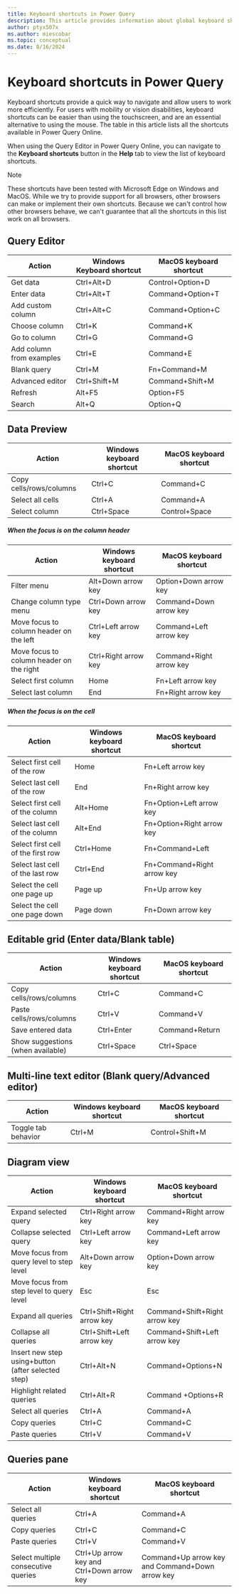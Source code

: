```yaml
---
title: Keyboard shortcuts in Power Query
description: This article provides information about global keyboard shortcuts in Power Query Online.
author: ptyx507x
ms.author: miescobar
ms.topic: conceptual
ms.date: 8/16/2024
---
```


# Keyboard shortcuts in Power Query

Keyboard shortcuts provide a quick way to navigate and allow users to work more efficiently. For users with mobility or vision disabilities, keyboard shortcuts can be easier than using the touchscreen, and are an essential alternative to using the mouse. The table in this article lists all the shortcuts available in Power Query Online.

When using the Query Editor in Power Query Online, you can navigate to the **Keyboard shortcuts** button in the **Help** tab to view the list of keyboard shortcuts.

> [!NOTE]
>These shortcuts have been tested with Microsoft Edge on Windows and MacOS. While we try to provide support for all browsers, other browsers can make or implement their own shortcuts. Because we can't control how other browsers behave, we can't guarantee that all the shortcuts in this list work on all browsers.

## Query Editor

| Action | Windows Keyboard shortcut | MacOS keyboard shortcut |
| --- | --- | --- |
| Get data | Ctrl+Alt+D | Control+Option+D |
| Enter data | Ctrl+Alt+T | Command+Option+T |
| Add custom column | Ctrl+Alt+C | Command+Option+C |
| Choose column | Ctrl+K | Command+K |
| Go to column | Ctrl+G | Command+G |
| Add column from examples | Ctrl+E | Command+E |
| Blank query | Ctrl+M | Fn+Command+M |
| Advanced editor | Ctrl+Shift+M | Command+Shift+M |
| Refresh | Alt+F5 | Option+F5 |
| Search | Alt+Q | Option+Q |

## Data Preview

| Action | Windows keyboard shortcut | MacOS keyboard shortcut |
| --- | --- | --- |
| Copy cells/rows/columns | Ctrl+C | Command+C |
| Select all cells | Ctrl+A | Command+A |
| Select column | Ctrl+Space | Control+Space |

##### When the focus is on the column header

| Action | Windows keyboard shortcut | MacOS keyboard shortcut |
| --- | --- | --- |
| Filter menu | Alt+Down arrow key | Option+Down arrow key |
| Change column type menu | Ctrl+Down arrow key | Command+Down arrow key |
| Move focus to column header on the left | Ctrl+Left arrow key | Command+Left arrow key |
| Move focus to column header on the right | Ctrl+Right arrow key  | Command+Right arrow key |
| Select first column | Home | Fn+Left arrow key |
| Select last column | End | Fn+Right arrow key |

##### When the focus is on the cell

| Action | Windows keyboard shortcut | MacOS keyboard shortcut |
| --- | --- | --- |
| Select first cell of the row | Home | Fn+Left arrow key |
| Select last cell of the row | End | Fn+Right arrow key |
| Select first cell of the column | Alt+Home | Fn+Option+Left arrow key |
| Select last cell of the column | Alt+End | Fn+Option+Right arrow key |
| Select first cell of the first row | Ctrl+Home | Fn+Command+Left |
| Select last cell of the last row | Ctrl+End | Fn+Command+Right arrow key |
| Select the cell one page up | Page up | Fn+Up arrow key |
| Select the cell one page down | Page down | Fn+Down arrow key |

## Editable grid (Enter data/Blank table)

| Action | Windows keyboard shortcut| MacOS keyboard shortcut |
| --- | --- | --- |
| Copy cells/rows/columns | Ctrl+C | Command+C |
| Paste cells/rows/columns | Ctrl+V | Command+V |
| Save entered data | Ctrl+Enter | Command+Return |
| Show suggestions (when available) | Ctrl+Space | Ctrl+Space |

## Multi-line text editor (Blank query/Advanced editor)

| Action | Windows keyboard shortcut| MacOS keyboard shortcut |
| --- | --- | --- |
| Toggle tab behavior | Ctrl+M | Control+Shift+M |

## Diagram view

| Action | Windows keyboard shortcut | MacOS keyboard shortcut |
| --- | --- | --- |
| Expand selected query | Ctrl+Right arrow key | Command+Right arrow key |
| Collapse selected query | Ctrl+Left arrow key | Command+Left arrow key |
| Move focus from query level to step level | Alt+Down arrow key | Option+Down arrow key |
| Move focus from step level to query level | Esc | Esc |
| Expand all queries | Ctrl+Shift+Right arrow key | Command+Shift+Right arrow key |
| Collapse all queries | Ctrl+Shift+Left arrow key | Command+Shift+Left arrow key |
| Insert new step using+button (after selected step) | Ctrl+Alt+N | Command+Options+N |
| Highlight related queries | Ctrl+Alt+R | Command +Options+R  |
| Select all queries | Ctrl+A | Command+A |
| Copy queries | Ctrl+C | Command+C |
| Paste queries | Ctrl+V | Command+V |

## Queries pane

| Action | Windows keyboard shortcut | MacOS keyboard shortcut |
| --- | --- | --- |
| Select all queries | Ctrl+A | Command+A |
| Copy queries | Ctrl+C | Command+C |
| Paste queries | Ctrl+V | Command+V |
| Select multiple consecutive queries | Ctrl+Up arrow key and Ctrl+Down arrow key | Command+Up arrow key and Command+Down arrow key |

